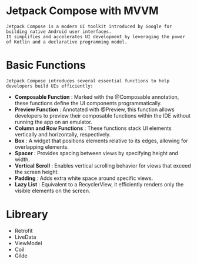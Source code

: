 # Jetpack Compose with MVVM
```
Jetpack Compose is a modern UI toolkit introduced by Google for building native Android user interfaces. 
It simplifies and accelerates UI development by leveraging the power of Kotlin and a declarative programming model.
```

# Basic Functions
```
Jetpack Compose introduces several essential functions to help developers build UIs efficiently:
```
- **Composable Function** : Marked with the @Composable annotation, these functions define the UI components programmatically.
- **Preview Function** : Annotated with @Preview, this function allows developers to preview their composable functions within the IDE without running the app on an emulator.
- **Column and Row Functions** : These functions stack UI elements vertically and horizontally, respectively.
- **Box** : A widget that positions elements relative to its edges, allowing for overlapping elements.
- **Spacer** : Provides spacing between views by specifying height and width.
- **Vertical Scroll** : Enables vertical scrolling behavior for views that exceed the screen height.
- **Padding** : Adds extra white space around specific views.
- **Lazy List** : Equivalent to a RecyclerView, it efficiently renders only the visible elements on the screen.

# Libreary
- Retrofit
- LiveData
- ViewModel
- Coil
- Gilde
